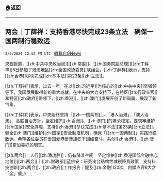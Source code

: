 ###  [:house:返回](README.md)
---


## 两会｜丁薛祥：支持香港尽快完成23条立法　确保一国两制行稳致远
`3/6/2024 12:52 PM UTC ` [轉載自GNews](https://gnews.org/articles/2370680)

央视报道，[[zh:中共中央政治局]][[zh:常委]]、[[zh:国务院副总理]][[zh:丁薛祥]]6日参加了港澳地区[[zh:全国政协委员]]联组会。[[zh:丁薛祥]]表示，支持[[zh:香港]]尽快完成[[zh:基本法]]第23条[[zh:立法]]。

[[zh:丁薛祥]]表示，过去一年，在以[[zh:习近平]]为核心的[[zh:中共中央]]坚强领导下，我国发展取得新的重大成就。在中央的大力支持下，在特区[[zh:行政长官]]和特区[[zh:政府]]带领下，[[zh:香港]]、[[zh:澳门]]发展开创了新局面、展现了新气象。

[[zh:丁薛祥]]表示，中央始终坚持「[[zh:一国两制]]」、「港人治港」、「澳人治澳」、高度自治方针，坚定维护[[zh:香港]]、[[zh:澳门]]的繁荣稳定。要筑牢维护[[zh:国家]]安全屏障，支持[[zh:香港]]尽快完成[[zh:基本法]]第23条[[zh:立法]]，健全[[zh:澳门]]维护[[zh:国家]]安全制度机制，确保「[[zh:一国两制]]」实践行稳致远。希望各位委员在爱国爱港爱澳旗帜下团结奋斗，共创[[zh:香港]]、[[zh:澳门]]更加美好的明天。

[[zh:两会]]｜人行[[zh:潘功胜]]：仍有降准空间　坚定维护[[zh:香港国际金融中心地位]][[zh:两会]]｜[[zh:财政部]]蓝佛安：研究出台结构性减税降费政策　支持科技创新[[zh:两会]]．[[zh:政府]]工作报告｜提及[[zh:金融]]20次　内媒点评6大含「金」重点
